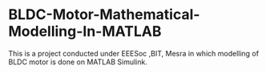 # BLDC-Motor-Mathematical-Modelling-In-MATLAB
This is a project conducted under EEESoc ,BIT, Mesra in which modelling of BLDC motor is done on MATLAB Simulink.
